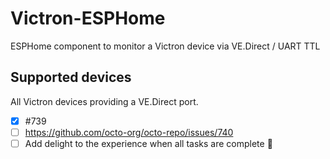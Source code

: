 # Victron-ESPHome

ESPHome component to monitor a Victron device via VE.Direct / UART TTL

## Supported devices

All Victron devices providing a VE.Direct port.
- [x] #739
- [ ] https://github.com/octo-org/octo-repo/issues/740
- [ ] Add delight to the experience when all tasks are complete :tada:
